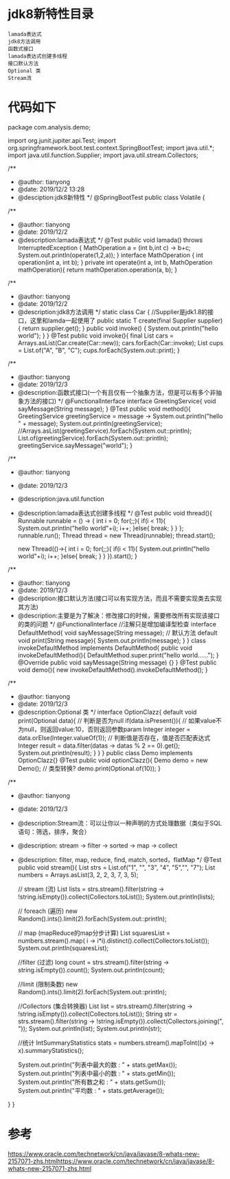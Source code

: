 # jdk8新特性目录
    lamada表达式
    jdk8方法调用
    函数式接口
    lamada表达式创建多线程
    接口默认方法
    Optional 类
    Stream流


# 代码如下
package com.analysis.demo;

import org.junit.jupiter.api.Test;
import org.springframework.boot.test.context.SpringBootTest;
import java.util.*;
import java.util.function.Supplier;
import java.util.stream.Collectors;

/**
 * @author: tianyong
 * @date: 2019/12/2 13:28
 * @desciption:jdk8新特性
 */
@SpringBootTest
public class Volatile {


/**
  * @author: tianyong
  * @date: 2019/12/2
  * @description:lamada表达式
*/
@Test
public void lamada() throws InterruptedException {
    MathOperation a = (int b,int c) -> b+c;
    System.out.println(operate(1,2,a));
}
interface MathOperation {
    int operation(int a, int b);
}
private int operate(int a, int b, MathOperation mathOperation){
    return mathOperation.operation(a, b);
}


/**
  * @author: tianyong
  * @date: 2019/12/2
  * @description:jdk8方法调用
*/
static class Car {
    //Supplier是jdk1.8的接口，这里和lamda一起使用了
    public static <T> T create(final Supplier<T> supplier) {
        return supplier.get();
    }
    public void invoke() {
        System.out.println("hello world");
    }
}
@Test
public void invoke(){
    final List<Car> cars = Arrays.asList(Car.create(Car::new));
    cars.forEach(Car::invoke);
    List<String> cups = List.of("A", "B", "C");
    cups.forEach(System.out::print);
}


/**
  * @author: tianyong
  * @date: 2019/12/3
  * @description:函数式接口(一个有且仅有一个抽象方法，但是可以有多个非抽象方法的接口)
*/
@FunctionalInterface
interface GreetingService{
    void sayMessage(String message);
}
@Test
public void method(){
    GreetingService greetingService = message -> System.out.println("hello " + message);
    System.out.println(greetingService);
    //Arrays.asList(greetingService).forEach(System.out::println);
    List.of(greetingService).forEach(System.out::println);
    greetingService.sayMessage("world");
}


/**
  * @author: tianyong
  * @date: 2019/12/3
  * @description:java.util.function
  * @description:lamada表达式创建多线程
*/
@Test
public void thread(){
    Runnable runnable = () -> {
        int i = 0;
        for(;;){
            if(i < 11){
                System.out.println("hello world"+i);
                i++;
            }else{
                break;
            }
        }
    };
    runnable.run();
    Thread thread = new Thread(runnable);
    thread.start();

    new Thread(()->{
        int i = 0;
        for(;;){
            if(i < 11){
                System.out.println("hello world"+i);
                i++;
            }else{
                break;
            }
        }
    }).start();
}


/**
  * @author: tianyong
  * @date: 2019/12/3
  * @description:接口默认方法(接口可以有实现方法，而且不需要实现类去实现其方法)
  * @description:主要是为了解决：修改接口的时候，需要修改所有实现该接口的类的问题
*/
@FunctionalInterface    //注解只是增加编译型检查
interface DefaultMethod{
    void sayMessage(String message);
    // 默认方法
    default void print(String message){
        System.out.println(message);
    }
}
class invokeDefaultMethod implements DefaultMethod{
    public void invokeDefaultMethod(){
        DefaultMethod.super.print("hello world......");
    }
    @Override
    public void sayMessage(String message) {}
}
@Test
public void demo(){
    new invokeDefaultMethod().invokeDefaultMethod();
}



/**
  * @author: tianyong
  * @date: 2019/12/3
  * @description:Optional 类
*/
interface OptionClazz{
    default void print(Optional<Integer> data){
        // 判断是否为null
        if(data.isPresent()){
            // 如果value不为null，则返回value:10，否则返回参数param
            Integer integer = data.orElse(Integer.valueOf(1));
            // 判断值是否存在，值是否匹配表达式
            Integer result = data.filter(datas -> datas % 2 == 0).get();
            System.out.println(result);
        }
    }
}
public class Demo implements OptionClazz{}
@Test
public void optionClazz(){
    Demo demo = new Demo();
    // 类型转换?
    demo.print(Optional.of(10));
}



/**
  * @author: tianyong
  * @date: 2019/12/3
  * @description:Stream流：可以让你以一种声明的方式处理数据（类似于SQL语句：筛选，排序，聚合）
  * @description: stream -> filter -> sorted -> map -> collect
  * @description: filter, map, reduce, find, match, sorted，flatMap
*/
@Test
public void stream(){
    List<String> strs = List.of("1", "", "3", "4", "5","", "7");
    List<Integer> numbers = Arrays.asList(3, 2, 2, 3, 7, 3, 5);


    // stream (流)
    List<String> lists = strs.stream().filter(string -> !string.isEmpty()).collect(Collectors.toList());
    System.out.println(lists);

    // foreach (遍历)
    new Random().ints().limit(2).forEach(System.out::println);

    // map (mapReduce的map分步计算)
    List<Integer> squaresList = numbers.stream().map( i -> i*i).distinct().collect(Collectors.toList());
    System.out.println(squaresList);

    //filter (过滤)
    long count = strs.stream().filter(string -> string.isEmpty()).count();
    System.out.println(count);

    //limit (限制条数)
    new Random().ints().limit(2).forEach(System.out::println);

    //Collectors (集合转换器)
    List<String> list = strs.stream().filter(string -> !string.isEmpty()).collect(Collectors.toList());
    String str = strs.stream().filter(string -> !string.isEmpty()).collect(Collectors.joining(", "));
    System.out.println(list);
    System.out.println(str);

    //统计
    IntSummaryStatistics stats = numbers.stream().mapToInt((x) -> x).summaryStatistics();

    System.out.println("列表中最大的数 : " + stats.getMax());
    System.out.println("列表中最小的数 : " + stats.getMin());
    System.out.println("所有数之和 : " + stats.getSum());
    System.out.println("平均数 : " + stats.getAverage());

}
}

# 参考
https://www.oracle.com/technetwork/cn/java/javase/8-whats-new-2157071-zhs.htmlhttps://www.oracle.com/technetwork/cn/java/javase/8-whats-new-2157071-zhs.html
